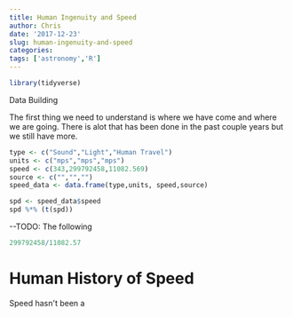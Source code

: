 ```yaml
---
title: Human Ingenuity and Speed
author: Chris
date: '2017-12-23'
slug: human-ingenuity-and-speed
categories:
tags: ['astronomy','R']
---
```




```r
library(tidyverse)
```


Data Building 

The first thing we need to understand is where we have come and where we are going. There is alot that has been done in the past couple years but we still have more. 


```r
type <- c("Sound","Light","Human Travel")
units <- c("mps","mps","mps")
speed <- c(343,299792458,11082.569)
source <- c("","","")
speed_data <- data.frame(type,units, speed,source)
```



```r
spd <- speed_data$speed
spd %*% (t(spd)) 
```



--TODO: The following

```r
299792458/11082.57
```


# Human History of Speed 
Speed hasn't been a 

